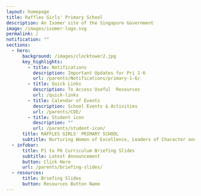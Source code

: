```yaml
---
layout: homepage
title: Raffles Girls' Primary School
description: An Isomer site of the Singapore Government
image: /images/isomer-logo.svg
permalink: /
notification: ""
sections:
  - hero:
      background: /images/clocktower2.jpg
      key_highlights:
        - title: Notifications
          description: Important Updates for Pri 1-6
          url: /parents/Notifications/primary-1-6/
        - title: Quick Links
          description: To Access Useful  Resources
          url: /quick-links
        - title: Calendar of Events
          description: School Events & Activities
          url: /parents/COE/
        - title: Student icon
          description: ""
          url: /parents/student-icon/
      title: RAFFLES GIRLS' PRIMARY SCHOOL
      subtitle: Nurturing Women of Excellence, Leaders of Character and Service
  - infobar:
      title: P1 to P6 Curriculum Briefing Slides
      subtitle: Latest Announcement
      button: Click Here
      url: /parents/briefing-slides/
  - resources:
      title: Briefing Slides
      button: Resources Button Name
---
```

